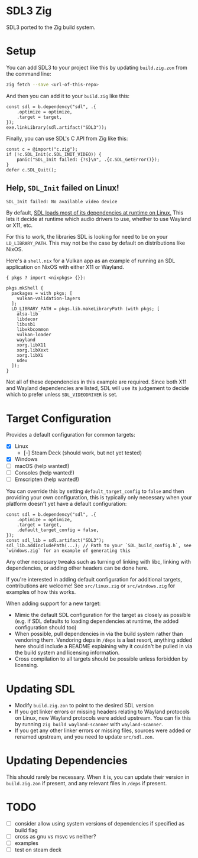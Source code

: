 # SDL3 Zig

SDL3 ported to the Zig build system.

# Setup

You can add SDL3 to your project like this by updating `build.zig.zon` from the command line:
```sh
zig fetch --save <url-of-this-repo>
```

And then you can add it to your `build.zig` like this:
```zig
const sdl = b.dependency("sdl", .{
    .optimize = optimize,
    .target = target,
});
exe.linkLibrary(sdl.artifact("SDL3"));
```

Finally, you can use SDL's C API from Zig like this:
```zig
const c = @import("c.zig");
if (!c.SDL_Init(c.SDL_INIT_VIDEO)) {
    panic("SDL_Init failed: {?s}\n", .{c.SDL_GetError()});
}
defer c.SDL_Quit();
```

## Help, `SDL_Init` failed on Linux!

```sh
SDL_Init failed: No available video device
```

By default, [SDL loads most of its dependencies at runtime on Linux.](https://wiki.libsdl.org/SDL3/README-linux) This lets it decide at runtime which audio drivers to use, whether to use Wayland or X11, etc.

For this to work, the libraries SDL is looking for need to be on your `LD_LIBRARY_PATH`. This may not be the case by default on distributions like NixOS.

Here's a `shell.nix` for a Vulkan app as an example of running an SDL application on NixOS with either X11 or Wayland.
```
{ pkgs ? import <nixpkgs> {}}:

pkgs.mkShell {
  packages = with pkgs; [
    vulkan-validation-layers
  ];
  LD_LIBRARY_PATH = pkgs.lib.makeLibraryPath (with pkgs; [
    alsa-lib
    libdecor
    libusb1
    libxkbcommon
    vulkan-loader
    wayland
    xorg.libX11
    xorg.libXext
    xorg.libXi
    udev
  ]);
}
```

Not all of these dependencies in this example are required. Since both X11 and Wayland dependencies are listed, SDL will use its judgement to decide which to prefer unless `SDL_VIDEODRIVER` is set.

# Target Configuration

Provides a default configuration for common targets:
* [x] Linux
  * [-] Steam Deck (should work, but not yet tested)
* [x] Windows
* [ ] macOS (help wanted!)
* [ ] Consoles (help wanted!)
* [ ] Emscripten (help wanted!)

You can override this by setting `default_target_config` to `false` and then providing your own configuration, this is typically only necessary when your platform doesn't yet have a default configuration:
```zig
const sdl = b.dependency("sdl", .{
    .optimize = optimize,
    .target = target,
    .default_target_config = false,
});
const sdl_lib = sdl.artifact("SDL3");
sdl_lib.addIncludePath(...); // Path to your `SDL_build_config.h`, see `windows.zig` for an example of generating this
```

Any other necessary tweaks such as turning of linking with libc, linking with dependencies, or adding other headers can be done here.

If you're interested in adding default configuration for additional targets, contributions are welcome! See `src/linux.zig` or `src/windows.zig` for examples of how this works.

When adding support for a new target:
* Mimic the default SDL configuration for the target as closely as possible (e.g. if SDL defaults to loading dependencies at runtime, the added configuration should too)
* When possible, pull dependencies in via the build system rather than vendoring them. Vendoring deps in `/deps` is a last resort, anything added here should include a README explaining why it couldn't be pulled in via the build system and licensing information.
* Cross compilation to all targets should be possible unless forbidden by licensing.

# Updating SDL

* Modify `build.zig.zon` to point to the desired SDL version
* If you get linker errors or missing headers relating to Wayland protocols on Linux, new Wayland protocols were added upstream. You can fix this by running `zig build wayland-scanner` with `wayland-scanner`.
* If you get any other linker errors or missing files, sources were added or renamed upstream, and you need to update `src/sdl.zon`.

# Updating Dependencies

This should rarely be necessary. When it is, you can update their version in `build.zig.zon` if present, and any relevant files in `/deps` if present.

# TODO
* [ ] consider allow using system versions of dependencies if specified as build flag
* [ ] cross as gnu vs msvc vs neither?
* [ ] examples
* [ ] test on steam deck
